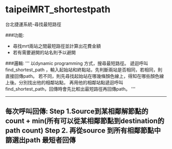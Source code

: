 # taipeiMRT_shortestpath
台北捷運系統-尋找最短路徑


###功能:

*	尋找mrt兩站之間最短路徑並計算出花費金額
*	若有需要避開的站名則予以避開

###邏輯:
'''
以dynamic programming 方式，搜尋最短路徑。
遞迴呼叫find_shortest_path ，輸入起始站和終點站，先判斷兩站是否相同，若相同，則直接回傳path。
若不同，則先尋找起始站在哪幾條顏色線上，得知在哪些顏色線上後。分別找出他的相鄰站點，
再用他的相鄰站點遞迴呼叫find_shortest_path，回傳時會先比較出最短路徑再回傳path。
'''


-------------------------------------------------------------------------------------------
每次呼叫回傳:
Step 1.Source到某相鄰解節點的count + min(所有可以從某相鄰節點到destination的path count)
Step 2. 再從source 到所有相鄰節點中篩選出path 最短者回傳
-------------------------------------------------------------------------------------------
